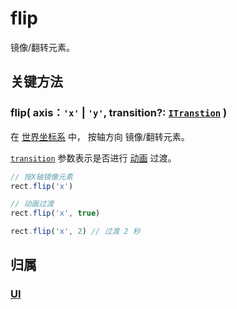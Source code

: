 # flip

镜像/翻转元素。

## 关键方法

### flip( axis：`'x'` | `'y'`, transition?: [`ITranstion`](/reference/property/transition.md#transition-itranstion) )

在 [世界坐标系](/guide/basic/coordinate.md#world) 中， 按轴方向 镜像/翻转元素。

[`transition`](/reference/property/transition.md#transition-itranstion) 参数表示是否进行 [动画](/guide/plugin/animate.md) 过渡。

```ts
// 按X轴镜像元素
rect.flip('x')

// 动画过渡
rect.flip('x', true)

rect.flip('x', 2) // 过渡 2 秒
```

## 归属

### [UI](/reference/display/UI.md)
